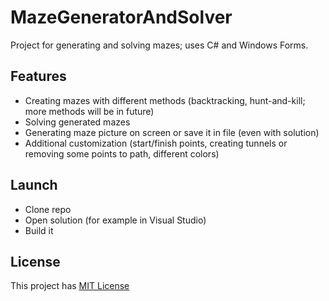 # MazeGeneratorAndSolver
Project for generating and solving mazes; uses C# and Windows Forms.

## Features
- Creating mazes with different methods (backtracking, hunt-and-kill; more methods will be in future)
- Solving generated mazes
- Generating maze picture on screen or save it in file (even with solution)
- Additional customization (start/finish points, creating tunnels or removing some points to path, different colors)

## Launch
- Clone repo
- Open solution (for example in Visual Studio)
- Build it

## License
This project has [MIT License](https://opensource.org/licenses/MIT)
